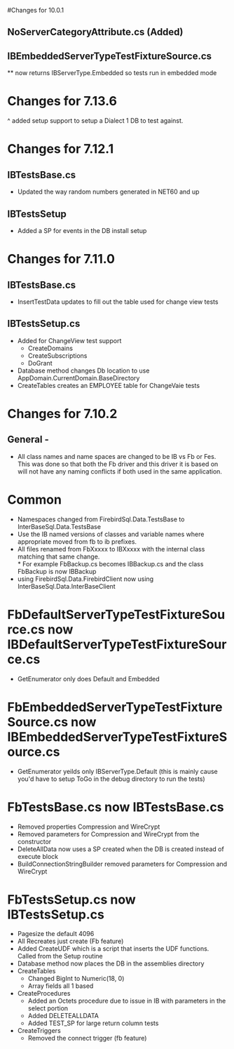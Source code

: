 #Changes for 10.0.1

## NoServerCategoryAttribute.cs (Added)

## IBEmbeddedServerTypeTestFixtureSource.cs
** now returns IBServerType.Embedded so tests run in embedded mode

# Changes for 7.13.6
^ added setup support to setup a Dialect 1 DB to test against.

# Changes for 7.12.1

## IBTestsBase.cs
* Updated the way random numbers generated in NET60 and up

## IBTestsSetup
* Added a SP for events in the DB install setup

# Changes for 7.11.0

## IBTestsBase.cs
* InsertTestData updates to fill out the table used for change view tests

## IBTestsSetup.cs
* Added for ChangeView test support
    * CreateDomains 
    * CreateSubscriptions 
    * DoGrant
* Database method changes Db location to use AppDomain.CurrentDomain.BaseDirectory
* CreateTables creates an EMPLOYEE table for ChangeVaie tests

# Changes for 7.10.2 

## General - 
* All class names and name spaces are changed to be IB vs Fb or Fes.  This was done so that both the Fb driver and this driver it is based on will not have any naming conflicts if both used in the same application.

# Common 
* Namespaces changed from FirebirdSql.Data.TestsBase to InterBaseSql.Data.TestsBase
*	Use the IB named versions of classes and variable names where appropriate moved from fb to ib prefixes.
* All files renamed from FbXxxxx to IBXxxxx with the internal class matching that same change.  
	  *  For example FbBackup.cs becomes IBBackup.cs and the class FbBackup is now IBBackup
*	using FirebirdSql.Data.FirebirdClient now using InterBaseSql.Data.InterBaseClient
		
# FbDefaultServerTypeTestFixtureSource.cs now IBDefaultServerTypeTestFixtureSource.cs
* GetEnumerator only does Default and Embedded
		
#	FbEmbeddedServerTypeTestFixtureSource.cs now IBEmbeddedServerTypeTestFixtureSource.cs	
* GetEnumerator yeilds only IBServerType.Default (this is mainly cause you'd have to setup ToGo in the debug directory to run the tests)
		
#	FbTestsBase.cs now IBTestsBase.cs
* Removed properties Compression and WireCrypt 
* Removed parameters for Compression and WireCrypt from the constructor
* DeleteAllData now uses a SP created when the DB is created instead of execute block
*	BuildConnectionStringBuilder removed parameters for Compression and WireCrypt
		
#	FbTestsSetup.cs now IBTestsSetup.cs	
* Pagesize the default 4096 
* All Recreates just create (Fb feature)
* Added CreateUDF which is a script that inserts the UDF functions.  Called from the Setup routine
*	Database method now places the DB in the assemblies directory
*	CreateTables 
    * Changed BigInt to Numeric(18, 0)
    * Array fields all 1 based
*	CreateProcedures
    * Added an Octets procedure due to issue in IB with parameters in the select portion
    * Added DELETEALLDATA
    * Added TEST_SP for large return column tests		
* CreateTriggers
    *  Removed the connect trigger (fb feature)		
			
			
	
	
	
		
